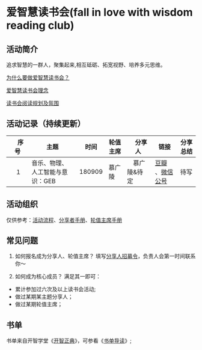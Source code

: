 # 爱智慧读书会(fall in love with wisdom reading club)
## 活动简介
追求智慧的一群人，聚集起来,相互砥砺、拓宽视野、培养多元思维。

[为什么要做爱智慧读书会？](https://github.com/WangYuBo/fallin-wisdom-reading-club/blob/master/doc/why.md)

[爱智慧读书会理念](https://github.com/WangYuBo/fallin-wisdom-reading-club/blob/master/doc/ideas.md)

[读书会阅读规划及氛围](https://github.com/WangYuBo/filw-rc/blob/master/doc/fallin-love-with-wisedom-reading-club-plan.md)


## 活动记录（持续更新）
| 　序号　|  主题  |  时间  |  轮值主席  | 　分享人　| 链接  | 分享总结 |
| -- | -- | --| -- | -- | -- | -- | 
|　１　|  音乐、物理、人工智能与意识：GEB   |  180909 | 慕广陵 |　慕广陵&待定 | [豆瓣](https://www.douban.com/event/31006743/) 、[微信公号](https://mp.weixin.qq.com/s?timestamp=1536457311&src=3&ver=1&signature=o2E-RbrwBGa0tCZCkkrRqC0AGvuXEqFeqWW7XGdCw81Q6k5cgNcSpjxRMFQmcFA3UUFVNeb3ZvmWLVybYA52DB83Naml4O*28GKKBs1Qt8-tPnl6G6Wq3Bx*ucL7Z2CHq6xHixZf4zdWl7IjlIDrzp8njbqaXqKd7mV-I4V0bCA=) | 待写 |



## 活动组织

仅供参考：[活动流程]()、[分享者手册]()、[轮值主席手册]()

## 常见问题
1. 如何报名成为分享人、轮值主席？
填写[分享人招募令](http://u1738750.viewer.maka.im/pcviewer/9JNTBN9Q)，负责人会第一时间联系你～

2. 如何成为核心成员？
满足其一即可：
- 累计参加过六次及以上读书会活动;
- 做过某期某主题分享人；
- 做过某期轮值主席；


## 书单
书单来自开智学堂《[开智正典](https://www.douban.com/doulist/41691053/)》，可参看《[书单导读](https://mp.weixin.qq.com/s?__biz=MzA4ODM4ODQ3MQ==&mid=400064046&idx=1&sn=a138f459257a14f03f967af8d6160df2#rd)》;
